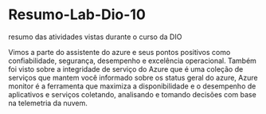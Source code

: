 # Resumo-Lab-Dio-10
resumo das atividades vistas durante o curso da DIO

Vimos a parte do assistente do azure e seus pontos positivos como confiabilidade, segurança, desempenho e excelência operacional. Também foi visto sobre a integridade de serviço do Azure que é uma coleção de serviços que mantem você informado sobre os status geral do azure, Azure monitor é a ferramenta que maximiza a disponibilidade e o desempenho de aplicativos e serviços coletando, analisando e tomando decisões com base na telemetria da nuvem.
